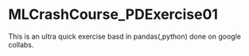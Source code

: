 # MLCrashCourse_PDExercise01
This is an ultra quick exercise basd in pandas(,python) done on google collabs.
